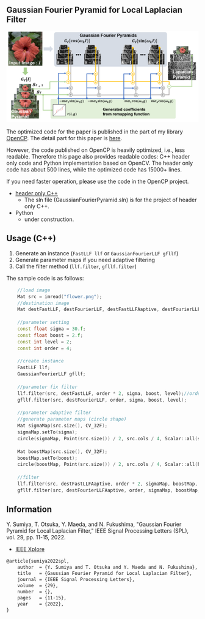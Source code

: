 ## Gaussian Fourier Pyramid for Local Laplacian Filter

![Fourier LLF](./fig.png "Fourier LLF")

The optimized code for the paper is published in the part of my library [OpenCP](https://github.com/norishigefukushima/OpenCP).
The detail part for this paper is [here](https://github.com/norishigefukushima/OpenCP/tree/master/MultiScaleFilter).

However, the code published on OpenCP is heavily optimized, i.e., less readable. 
Therefore this page also provides readable codes: C++ header only code and Python implementation based on OpenCV.
The header only code has about 500 lines, while the optimized code has 15000+ lines.

If you need faster operation, please use the code in the OpenCP project.

* [header only C++](https://github.com/norishigefukushima/GaussianFourierPyramid/blob/main/GaussianFourierPyramid/LLF.hpp)
    * The sln file (GaussianFourierPyramid.sln) is for the project of header only C++.
* Python
    * under construction.

## Usage (C++)
1. Generate an instance (`FastLLF llf` or `GaussianFourierLLF gfllf`)
2. Generate parameter maps if you need adaptive filtering
3. Call the filter method (`llf.filter`, `gfllf.filter`)

The sample code is as follows:

```cpp
    //load image
	Mat src = imread("flower.png");
	//destination image
	Mat destFastLLF, destFourierLLF, destFastLLFAaptive, destFourierLLFAaptive;
	
	//parameter setting
	const float sigma = 30.f;
	const float boost = 2.f;
	const int level = 2;
	const int order = 4;

	//create instance
	FastLLF llf;
	GaussianFourierLLF gfllf;

	//parameter fix filter
	llf.filter(src, destFastLLF, order * 2, sigma, boost, level);//order*2: FourierLLF requires double pyramids due to cos and sin pyramids; thus we double the order to adjust the number of pyramids.
	gfllf.filter(src, destFourierLLF, order, sigma, boost, level);
	
	//parameter adaptive filter
	//generate parameter maps (circle shape)
	Mat sigmaMap(src.size(), CV_32F);
	sigmaMap.setTo(sigma);
	circle(sigmaMap, Point(src.size()) / 2, src.cols / 4, Scalar::all(sigma * 2.f), cv::FILLED);

	Mat boostMap(src.size(), CV_32F);
	boostMap.setTo(boost);
	circle(boostMap, Point(src.size()) / 2, src.cols / 4, Scalar::all(boost * 2.0), cv::FILLED);

	//filter
	llf.filter(src, destFastLLFAaptive, order * 2, sigmaMap, boostMap, level);
	gfllf.filter(src, destFourierLLFAaptive, order, sigmaMap, boostMap, level);
```

## Information

Y. Sumiya, T. Otsuka, Y. Maeda, and N. Fukushima, "Gaussian Fourier Pyramid for Local Laplacian Filter," IEEE Signal Processing Letters (SPL), vol. 29, pp. 11-15, 2022.

* [IEEE Xplore](https://ieeexplore.ieee.org/document/9580704)

```
@article{sumiya2022spl,
    author  = {Y. Sumiya and T. Otsuka and Y. Maeda and N. Fukushima},
    title   = {Gaussian Fourier Pyramid for Local Laplacian Filter},
    journal = {IEEE Signal Processing Letters},
    volume  = {29},
    number  = {},
    pages   = {11-15},
    year    = {2022},
}
```
